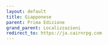 ```yaml
---
layout: default
title: Giapponese
parent: Prima Edizione
grand_parent: Localizzazioni
redirect_to: https://ja.cairnrpg.com
---
```

